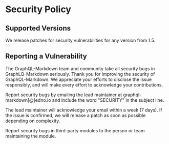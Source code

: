 # Security Policy

## Supported Versions

We release patches for security vulnerabilities for any version from 1.5.

## Reporting a Vulnerability

The GraphQL-Markdown team and community take all security bugs in GraphLQ-Markdown seriously. Thank you for improving the security of GraphQL-Markdown. We appreciate your efforts to disclose the issue responsibly, and will make every effort to acknowledge your contributions.

Report security bugs by emailing the lead maintainer at graphql-markdown[@]edno.io and include the word "SECURITY" in the subject line.

The lead maintainer will acknowledge your email within a week (7 days). If the issue is confirmed, we will release a patch as soon as possible depending on complexity.

Report security bugs in third-party modules to the person or team maintaining the module.
